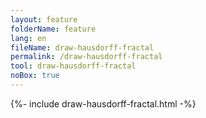 ```yaml
---
layout: feature
folderName: feature
lang: en
fileName: draw-hausdorff-fractal
permalink: /draw-hausdorff-fractal
tool: draw-hausdorff-fractal
noBox: true
---
```


{%- include draw-hausdorff-fractal.html -%}

